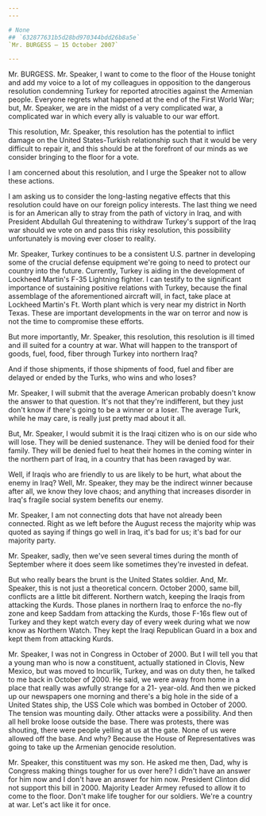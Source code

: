 ```yaml
---
---

# None
## `632877631b5d28bd970344bdd26b8a5e`
`Mr. BURGESS — 15 October 2007`

---
```



Mr. BURGESS. Mr. Speaker, I want to come to the floor of the House 
tonight and add my voice to a lot of my colleagues in opposition to the 
dangerous resolution condemning Turkey for reported atrocities against 
the Armenian people. Everyone regrets what happened at the end of the 
First World War; but, Mr. Speaker, we are in the midst of a very 
complicated war, a complicated war in which every ally is valuable to 
our war effort.

This resolution, Mr. Speaker, this resolution has the potential to 
inflict damage on the United States-Turkish relationship such that it 
would be very difficult to repair it, and this should be at the 
forefront of our minds as we consider bringing to the floor for a vote.

I am concerned about this resolution, and I urge the Speaker not to 
allow these actions.

I am asking us to consider the long-lasting negative effects that 
this resolution could have on our foreign policy interests. The last 
thing we need is for an American ally to stray from the path of victory 
in Iraq, and with President Abdullah Gul threatening to withdraw 
Turkey's support of the Iraq war should we vote on and pass this risky 
resolution, this possibility unfortunately is moving ever closer to 
reality.

Mr. Speaker, Turkey continues to be a consistent U.S. partner in 
developing some of the crucial defense equipment we're going to need to 
protect our country into the future. Currently, Turkey is aiding in the 
development of Lockheed Martin's F-35 Lightning fighter. I can testify 
to the significant importance of sustaining positive relations with 
Turkey, because the final assemblage of the aforementioned aircraft 
will, in fact, take place at Lockheed Martin's Ft. Worth plant which is 
very near my district in North Texas. These are important developments 
in the war on terror and now is not the time to compromise these 
efforts.

But more importantly, Mr. Speaker, this resolution, this resolution 
is ill timed and ill suited for a country at war. What will happen to 
the transport of goods, fuel, food, fiber through Turkey into northern 
Iraq?

And if those shipments, if those shipments of food, fuel and fiber 
are delayed or ended by the Turks, who wins and who loses?

Mr. Speaker, I will submit that the average American probably doesn't 
know the answer to that question. It's not that they're indifferent, 
but they just don't know if there's going to be a winner or a loser. 
The average Turk, while he may care, is really just pretty mad about it 
all.

But, Mr. Speaker, I would submit it is the Iraqi citizen who is on 
our side who will lose. They will be denied sustenance. They will be 
denied food for their family. They will be denied fuel to heat their 
homes in the coming winter in the northern part of Iraq, in a country 
that has been ravaged by war.

Well, if Iraqis who are friendly to us are likely to be hurt, what 
about the enemy in Iraq? Well, Mr. Speaker, they may be the indirect 
winner because after all, we know they love chaos; and anything that 
increases disorder in Iraq's fragile social system benefits our enemy.

Mr. Speaker, I am not connecting dots that have not already been 
connected. Right as we left before the August recess the majority whip 
was quoted as saying if things go well in Iraq, it's bad for us; it's 
bad for our majority party.

Mr. Speaker, sadly, then we've seen several times during the month of 
September where it does seem like sometimes they're invested in defeat.

But who really bears the brunt is the United States soldier. And, Mr. 
Speaker, this is not just a theoretical concern. October 2000, same 
bill, conflicts are a little bit different. Northern watch, keeping the 
Iraqis from attacking the Kurds. Those planes in northern Iraq to 
enforce the no-fly zone and keep Saddam from attacking the Kurds, those 
F-16s flew out of Turkey and they kept watch every day of every week 
during what we now know as Northern Watch. They kept the Iraqi 
Republican Guard in a box and kept them from attacking Kurds.

Mr. Speaker, I was not in Congress in October of 2000. But I will 
tell you that a young man who is now a constituent, actually stationed 
in Clovis, New Mexico, but was moved to Incurlik, Turkey, and was on 
duty then, he talked to me back in October of 2000. He said, we were 
away from home in a place that really was awfully strange for a 21-
year-old. And then we picked up our newspapers one morning and there's 
a big hole in the side of a United States ship, the USS Cole which was 
bombed in October of 2000. The tension was mounting daily. Other 
attacks were a possibility. And then all hell broke loose outside the 
base. There was protests, there was shouting, there were people yelling 
at us at the gate. None of us were allowed off the base. And why? 
Because the House of Representatives was going to take up the Armenian 
genocide resolution.

Mr. Speaker, this constituent was my son. He asked me then, Dad, why 
is Congress making things tougher for us over here? I didn't have an 
answer for him now and I don't have an answer for him now. President 
Clinton did not support this bill in 2000. Majority Leader Armey 
refused to allow it to come to the floor. Don't make life tougher for 
our soldiers. We're a country at war. Let's act like it for once.
